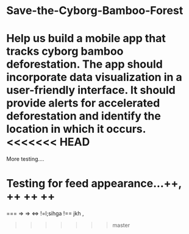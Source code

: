# Save-the-Cyborg-Bamboo-Forest

Help us build a mobile app that tracks cyborg bamboo deforestation. The app should incorporate data visualization in a user-friendly interface. It should provide alerts for accelerated deforestation and identify the location in which it occurs.
<<<<<<< HEAD
=======

More testing....

Testing for feed appearance...++, ++
++
++
==
===
=> => <=>
!=l;sihga
!==
jkh
,
>>>>>>> master
